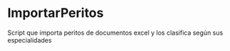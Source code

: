 # ImportarPeritos
Script que importa peritos de documentos excel y los clasifica según sus especialidades
